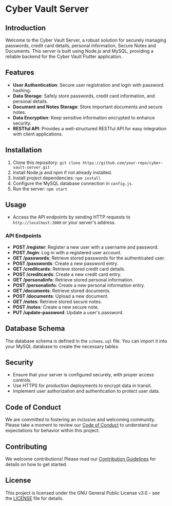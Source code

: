 # Cyber Vault Server 

## Introduction

Welcome to the Cyber Vault Server, a robust solution for securely managing passwords, credit card details, personal information, Secure Notes and Documents. This server is built using Node.js and MySQL, providing a reliable backend for the Cyber Vault Flutter application.

## Features

- **User Authentication**: Secure user registration and login with password hashing.
- **Data Storage**: Safely store passwords, credit card information, and personal details.
- **Document and Notes Storage**: Store important documents and secure notes.
- **Data Encryption**: Keep sensitive information encrypted to enhance security.
- **RESTful API**: Provides a well-structured RESTful API for easy integration with client applications.

## Installation

1. Clone this repository: `git clone https://github.com/your-repo/cyber-vault-server.git`
2. Install Node.js and npm if not already installed.
3. Install project dependencies: `npm install`
4. Configure the MySQL database connection in `config.js`.
5. Run the server: `npm start`

## Usage

- Access the API endpoints by sending HTTP requests to `http://localhost:3000` or your server's address.

### API Endpoints

- **POST /register**: Register a new user with a username and password.
- **POST /login**: Log in with a registered user account.
- **GET /passwords**: Retrieve stored passwords for the authenticated user.
- **POST /passwords**: Create a new password entry.
- **GET /creditcards**: Retrieve stored credit card details.
- **POST /creditcards**: Create a new credit card entry.
- **GET /personalinfo**: Retrieve stored personal information.
- **POST /personalinfo**: Create a new personal information entry.
- **GET /documents**: Retrieve stored documents.
- **POST /documents**: Upload a new document.
- **GET /notes**: Retrieve stored secure notes.
- **POST /notes**: Create a new secure note.
- **PUT /update-password**: Update a user's password.

## Database Schema

The database schema is defined in the `schema.sql` file. You can import it into your MySQL database to create the necessary tables.

## Security

- Ensure that your server is configured securely, with proper access controls.
- Use HTTPS for production deployments to encrypt data in transit.
- Implement user authorization and authentication to protect user data.

## Code of Conduct

We are committed to fostering an inclusive and welcoming community. Please take a moment to review our [Code of Conduct](CODE_OF_CONDUCT.md) to understand our expectations for behavior within this project.
   
## Contributing

We welcome contributions! Please read our [Contribution Guidelines](CONTRIBUTING.md) for details on how to get started.

## License

This project is licensed under the GNU General Public License v3.0 - see the [LICENSE](LICENSE) file for details.

